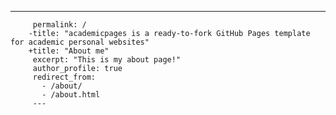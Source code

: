 ---
		 permalink: /
		-title: "academicpages is a ready-to-fork GitHub Pages template for academic personal websites"
		+title: "About me"
		 excerpt: "This is my about page!"
		 author_profile: true
		 redirect_from: 
		   - /about/
		   - /about.html
		 ---
